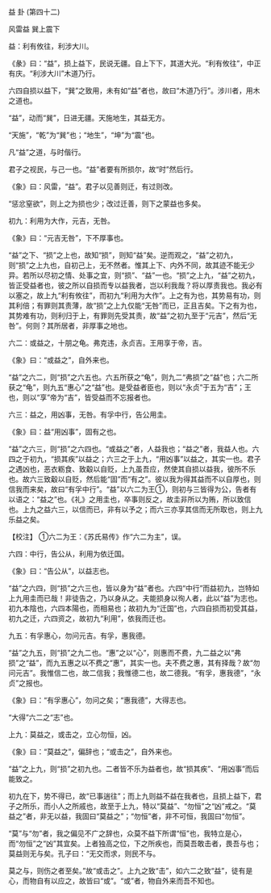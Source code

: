 益 卦 (第四十二)

风雷益 巽上震下

益：利有攸往，利涉大川。

《彖》曰：“益”，损上益下，民说无疆。自上下下，其道大光。“利有攸往”，中正有庆。“利涉大川”木道乃行。

六四自损以益下，“巽”之致用，未有如“益”者也，故曰“木道乃行”。涉川者，用木之道也。

“益”，动而“巽”，日进无疆。天施地生，其益无方。

“天施”，“乾”为“巽”也；“地生”，“坤”为“震”也。

凡“益”之道，与时偕行。

君子之视民，与己一也。“益”者要有所损尔，故“时”然后行。

《象》曰：风雷，“益”。君子以见善则迁，有过则改。

“惩忿窒欲”，则上之为损也少；改过迁善，则下之蒙益也多矣。

初九：利用为大作，元吉，无咎。

《象》曰：“元吉无咎”，下不厚事也。

“益”之下、“损”之上也，故知“损”，则知“益”矣。逆而观之，“益”之初九，则“损”之上九也，自初己上，无不然者。惟其上下、内外不同，故其迹不能无少异。若所以尽初之情、处事之宜，则“损”、“益”一也。“损”之上九，“益”之初九，皆正受益者也，彼之所以自损而专以益我者，岂以利我哉？将以厚责我也。我必有以塞之，故上九“利有攸往”，而初九“利用为大作”。上之有为也，其势易有功，则其利倍；有罪则其责薄，故“损”之上九仅能“无咎”而已，正且吉矣。下之有为也，其势难有功，则利归于上，有罪则先受其责，故“益”之初九至于“元吉”，然后“无咎”。何则？其所居者，非厚事之地也。

六二：或益之，十朋之龟。弗克违，永贞吉。王用享于帝，吉。

《象》曰：“或益之”，自外来也。

“益”之六二，则“损”之六五也。六五所获之“龟”，则九二“弗损”之“益”也；六二所获之“龟”，则九五“惠心”之“益”也。是受益者臣也，则以“永贞”于五为“吉”；王也，则以“享”帝为“吉”，皆受益而不忘报者也。

六三：益之，用凶事，无咎。有孚中行，告公用圭。

《象》曰：益“用凶事”，固有之也。

“益”之六三，则“损”之六四也。“或益之”者，人益我也；“益之”者，我益人也。六四之于初九，“损其疾”以益之；六三之于上九，“用凶事”以益之，其实一也。君子之遇凶也，恶衣粝食、致觳以自贬，上九虽吾应，然使其自损以益我，彼所不乐也。故六三致觳以自贬，然后能“固”而“有之”。彼以我为得其益而不以自厚也，则信我而来矣，故曰“有孚中行”。“益”以六二为王①，则初与三皆得为公，告者有以语之：“益之”也。《礼》之用圭也，卒事则反之，故圭非所以为贿，所以致信也。上九之益六三，以信而已，非有以予之；而六三亦享其信而无所取也，则上九乐益之矣。

【校注】 ①六二为王：《苏氏易传》作“六二为主”，误。

六四：中行，告公从，利用为依迁国。

《象》曰：“告公从”，以益志也。

“益”之六四，则“损”之六三也，皆以身为“益”者也。六四“中行”而益初九，岂特如上九用圭而已哉！非徒告之，乃以身从之。夫能损身以徇人者，此以“益”为志也。初九本陰也，六四本陽也，而相易也；故初九为“迁国”也，六四自损而初受其益，初九之迁，六四资之，故初九“利用”，依我而迁也。

九五：有孚惠心，勿问元吉。有孚，惠我德。

“益”之九五，则“损”之九二也。“惠”之以“心”，则惠而不费，九二益之以“弗损”之“益”，而九五惠之以不费之“惠”，其实一也。夫不费之惠，其有择哉？故“勿问元吉”。我惟信二也，故二信我；我惟德二也，故二德我。“有孚，惠我德”，“永贞”之报也。

《象》曰：“有孚惠心”，勿问之矣；“惠我德”，大得志也。

“大得”六二之“志”也。

上九：莫益之，或击之，立心勿恒，凶。

《象》曰：“莫益之”，偏辞也；“或击之”，自外来也。

“益”之上九，则“损”之初九也。二者皆不乐为益者也，故“损其疾”、“用凶事”而后能致之。

初九在下，势不得已，故“已事遄往”；而上九则益不益在我者也，且损上益下，君子之所乐，而小人之所戚也，故至于上九，特以“莫益”、“勿恒”之“凶”戒之。“莫益之”者，非无以益，我固曰“莫益之”；“勿恒”者，非不可恒，我固曰“勿恒”。

“莫”与“勿”者，我之偏见不广之辞也，众莫不益下所谓“恒”也，我特立是心，而“勿恒”之“凶”其宜矣。上者独高之位，下之所疾也，而莫吾敢击者，畏吾与也；莫益则无与矣。孔子曰：“无交而求，则民不与。

莫之与，则伤之者至矣。”故“或击之”。上九之致“击”，如六二之致“益”，徒有是心，而物自有以应之，故皆曰“或”。“或”者，物自外来而吾不知也。

